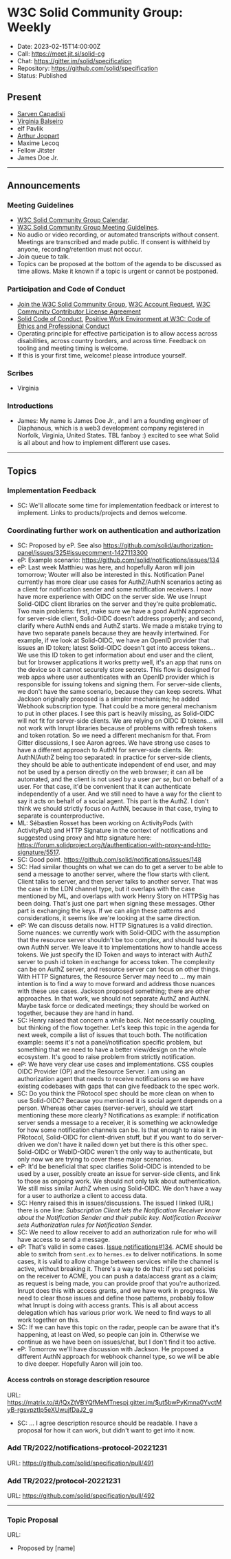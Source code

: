 # W3C Solid Community Group: Weekly

* Date: 2023-02-15T14:00:00Z
* Call: https://meet.jit.si/solid-cg
* Chat: https://gitter.im/solid/specification
* Repository: https://github.com/solid/specification
* Status: Published

## Present
* [Sarven Capadisli](https://csarven.ca/#i)
* [Virginia Balseiro](https://virginiabalseiro.com/#me)
* elf Pavlik
* [Arthur Joppart](https://github.com/belgiannoise)
* Maxime Lecoq
* Fellow Jitster
* James Doe Jr.

---

## Announcements

### Meeting Guidelines
* [W3C Solid Community Group Calendar](https://www.w3.org/groups/cg/solid/calendar).
* [W3C Solid Community Group Meeting Guidelines](https://github.com/solid/specification/blob/main/meetings/README.md).
* No audio or video recording, or automated transcripts without consent. Meetings are transcribed and made public. If consent is withheld by anyone, recording/retention must not occur.
* Join queue to talk.
* Topics can be proposed at the bottom of the agenda to be discussed as time allows. Make it known if a topic is urgent or cannot be postponed.


### Participation and Code of Conduct
* [Join the W3C Solid Community Group](https://www.w3.org/community/solid/join), [W3C Account Request](http://www.w3.org/accounts/request), [W3C Community Contributor License Agreement](https://www.w3.org/community/about/agreements/cla/)
* [Solid Code of Conduct](https://github.com/solid/process/blob/main/code-of-conduct.md), [Positive Work Environment at W3C: Code of Ethics and Professional Conduct](https://www.w3.org/Consortium/cepc/)
* Operating principle for effective participation is to allow access across disabilities, across country borders, and across time. Feedback on tooling and meeting timing is welcome.
* If this is your first time, welcome! please introduce yourself.


### Scribes
* Virginia

### Introductions
* James: My name is James Doe Jr., and I am a founding engineer of Diaphanous, which is a web3 development company registered in Norfolk, Virginia, United States. TBL fanboy :) excited to see what Solid is all about and how to implement different use cases. 

---


## Topics

### Implementation Feedback
* SC: We'll allocate some time for implementation feedback or interest to implement. Links to products/projects and demos welcome.


### Coordinating further work on authentication and authorization
* SC: Proposed by eP. See also https://github.com/solid/authorization-panel/issues/325#issuecomment-1427113300
* eP: Example scenario: https://github.com/solid/notifications/issues/134
* eP: Last week Matthieu was here, and hopefully Aaron will join tomorrow; Wouter will also be interested in this. Notification Panel currently has more clear use cases for AuthZ/AuthN scenarios acting as a client for notification sender and some notification receivers. I now have more experience with OIDC on the server side. We use Inrupt Solid-OIDC client libraries on the server and they're quite problematic. Two main problems: first, make sure we have a good AuthN approach for server-side client, Solid-OIDC doesn't address properly; and second, clarify where AuthN ends and AuthZ starts. We made a mistake trying to have two separate panels because they are heavily intertwined. For example, if we look at Solid-OIDC, we have an OpenID provider that issues an ID token; latest Solid-OIDC doesn't get into access tokens... We use this ID token to get information about end user and the client, but for browser applications it works pretty well, it's an app that runs on the device so it cannot securely store secrets. This flow is designed for web apps where user authenticates with an OpenID provider which is responsible for issuing tokens and signing them. For server-side clients, we don't have the same scenario, because they can keep secrets. What Jackson originally proposed is a simpler mechanisms; he added Webhook subscription type. That could be a more general mechanism to put in other places. I see this part is heavily missing, as Solid-OIDC will not fit for server-side clients. We are relying on OIDC ID tokens... will not work with Inrupt libraries because of problems with refresh tokens and token rotation. So we need a different mechanism for that. From Gitter discussions, I see Aaron agrees. We have strong use cases to have a different approach to AuthN for server-side clients. Re: AuthN/AuthZ being too separated: in practice for server-side clients, they should be able to authenticate independent of end user, and may not be used by a person directly on the web browser; it can all be automated, and the client is not used by a user _per se_, but on behalf of a user. For that case, it'd be convenient that it can authenticate independently of a user. And we still need to have a way for the client to say it acts on behalf of a social agent. This part is the AuthZ. I don't think we should strictly focus on AuthN, because in that case, trying to separate is counterproductive. 
* ML: Sébastien Rosset has been working on ActivityPods (with ActivityPub) and HTTP Signature in the context of notifications and suggested using proxy and http signature here: https://forum.solidproject.org/t/authentication-with-proxy-and-http-signature/5517. 
* SC: Good point. https://github.com/solid/notifications/issues/148
* SC: Had similar thoughts on what we can do to get a server to be able to send a message to another server, where the flow starts with client. Client talks to server, and then server talks to another server. That was the case in the LDN channel type, but it overlaps with the case mentioned by ML, and overlaps with work Henry Story on HTTPSig has been doing. That's just one part when signing these messages. Other part is exchanging the keys. If we can align these patterns and considerations, it seems like we're looking at the same direction. 
* eP: We can discuss details now. HTTP Signatures is a valid direction. Some nuances: we currently work with Solid-OIDC with the assumption that the resource server shouldn't be too complex, and should have its own AuthN server. We leave it to implementations how to handle access tokens. We just specify the ID Token and ways to interact with AuthZ server to push id token in exchange for access token. The complexity can be on AuthZ server, and resource server can focus on other things. With HTTP Signatures, the Resource Server may need to  ... my main intention is to find a way to move forward and address those nuances with these use cases. Jackson proposed something; there are other approaches. In that work, we should not separate AuthZ and AuthN. Maybe task force or dedicated meetings; they should be worked on together, because they are hand in hand. 
* SC: Henry raised that concern a while back. Not necessarily coupling, but thinking of the flow together. Let's keep this topic in the agenda for next week, compile a list of issues that touch both. The notification example: seems it's not a panel/notification specific problem, but something that we need to have a better view/design on the whole ecosystem. It's good to raise problem from strictly notification. 
* eP: We have very clear use cases and implementations. CSS couples OIDC Provider (OP) and the Resource Server. I am using an authorization agent that needs to receive notifications so we have existing codebases with gaps that can give feedback to the spec work. 
* SC: Do you think the PRotocol spec should be more clean on when to use Solid-OIDC? Because you mentioned it is social agent depends on a person. Whereas other cases (server-server), should we start mentioning these more clearly? Notifications as example: if notification server sends a message to a receiver, it is something we acknowledge for how some notification channels can be. Is that enough to raise it in PRotocol, Solid-OIDC for client-driven stuff, but if you want to do server-driven we don't have it nailed down yet but there is this other spec. Solid-OIDC or WebID-OIDC weren't the only way to authenticate, but only now we are trying to cover these major scenarios. 
* eP: It'd be beneficial that spec clarifies Solid-OIDC is intended to be used by a user, possibly create an issue for server-side clients, and link to those as ongoing work. We should not only talk about authentication. We still miss similar AuthZ when using Solid-OIDC. We don't have a way for a user to authorize a client to access data. 
* SC: Henry raised this in issues/discussions. The issued I linked (URL) there is one line: 
  _Subscription Client lets the Notification Receiver know about the Notification Sender and their public key._
  _Notification Receiver sets Authorization rules for Notification Sender._
* SC: We need to allow receiver to add an authorization rule for who will have access to send a message. 
* eP: That's valid in some cases. [Issue notifications#134](https://github.com/solid/notifications/issues/134). ACME should be able to switch from `sent.ex` to `hermes.ex` to deliver notifications. In some cases, it is valid to allow change between services while the channel is active, without breaking it. There's a way to do that: if you set policies on the receiver to ACME, you can push a data/access grant as a claim; as request is being made, you can provide proof that you're authorized. Inrupt does this with access grants, and we have work in progress. We need to clear those issues and define those patterns, probably follow what Inrupt is doing with access grants. This is all about access delegation which has various prior work. We need to find ways to all work together on this.
* SC: If we can have this topic on the radar, people can be aware that it's happening, at least on Wed, so people can join in. Otherwise we continue as we have been on issues/chat, but I don't find it too active. 
* eP: Tomorrow we'll have discussion with Jackson. He proposed a different AuthN approach for webhook channel type, so we will be able to dive deeper. Hopefully Aaron will join too. 


#### Access controls on storage description resource
URL: https://matrix.to/#/!QxZtVBYQfMeMTnespj:gitter.im/$ut5bwPyKmna0YvctMyB-rgsvpztIp5eXUwujfDaJ2_g
* SC: ... I agree description resource should be readable. I have a proposal for how it can work, but didn't want to get into it now. 


### Add TR/2022/notifications-protocol-20221231
URL: https://github.com/solid/specification/pull/491


### Add TR/2022/protocol-20221231
URL: https://github.com/solid/specification/pull/492


---

### Topic Proposal
URL:

* Proposed by [name]
